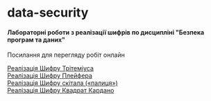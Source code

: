 # data-security

<h4>Лабораторні роботи з реалізації шифрів по дисципліні "Безпека програм та даних"</h4>

Посилання для перегляду робіт онлайн

<a href="https://darker-than-black.github.io/data-security/lab#8/index.html">Реалізація Шифрy Трітеміуса</a><br>
<a href="https://darker-than-black.github.io/data-security/lab#9/index.html">Реалізація Шифрy Плейфера</a><br>
<a href="https://darker-than-black.github.io/data-security/lab#10/index.html">Реалізація Шифрy скітала («палиця»)</a><br>
<a href="https://darker-than-black.github.io/data-security/lab#11/index.html">Реалізація Шифрy Квадрат Кардано</a>
